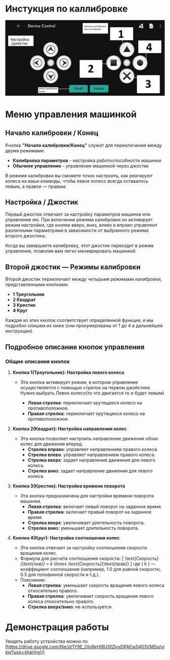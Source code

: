 # Инстукция по каллибровке
![Инструкция](Manual.jpg)
# Меню управления машинкой

## Начало калибровки / Конец
Кнопка **"Начало калибровки/Конец"** служит для переключения между двумя режимами: 
- **Калибровка параметров** - настройка работоспособности машинки
- **Обычное управление** - управление машинкой через джостик

В режиме калибровки вы сможете точно настроить, как реагируют колеса на ваши команды, чтобы левое колесо всегда оставалось левым, а правое — правым.

## Настройка / Джостик
Первый джостик отвечает за настройку параметров машинки или управление ею. При включении режима калибровки он активирует режим настройки, где кнопки вверх, вниз, влево и вправо управляют различными параметрами в зависимости от выбранного режима второго джостика. 

Когда вы завершаете калибровку, этот джостик переходит в режим управления, позволяя вам легко маневрировать машинкой.

## Второй джостик — Режимы калибровки
Второй джостик переключает между четырьмя режимами калибровки, представленными кнопками: 
- **1 Треугольник**
- **2 Квадрат**
- **3 Крестик**
- **4 Круг**

Каждая из этих кнопок соответствует определенной функции, и мы подробно опишем их ниже (они пронумерованы от 1 до 4 в дальнейшей инструкции).
## Подробное описание кнопок управления
### Общие описания кнопок
1. **Кнопка 1(Треугольник): Настройка левого колеса**
   - Эта кнопка активирует режим, в котором управление осуществляется с помощью стрелок на первом джойстике. Нужно выбрать Левое колесо(то что двигается то и будет левым)

     - **Левая стрелка**: переключает крутящееся колесо на противоположное.
     - **Правая стрелка**: переключает крутящееся колесо на противоположное.

2. **Кнопка 2(Квадрат): Настройка направления колес**
   - Эта кнопка позволяет настроить направление движения обоих колес для движения вперед.
     - **Стрелка вправо**: управляет направлением правого колеса.
     - **Стрелка влево**: управляет направлением правого колеса.
     - **Стрелка вверх**: задает направление движения для левого колеса.
     - **Стрелка вниз**: задает направление движения для левого колеса.

3. **Кнопка 3(Крестик): Настройка времени поворота**
   - Эта кнопка предназначена для настройки времени поворота машинки.
     - **Левая стрелка**: включает левый поворот на заданное время.
     - **Правая стрелка**: включает правый поворот на заданное время.
     - **Стрелка вверх**: увеличивает длительность поворота.
     - **Стрелка вниз**: уменьшает длительность поворота.

4. **Кнопка 4(Круг): Настройка соотношения колес**
   - Эта кнопка отвечает за настройку соотношения скорости вращения колес.
   - Формула для расчета соотношения скорости:
     [
     \text{Скорость}_{\text{лев}} = k \times \text{Скорость}_{\text{прав}}
     ]
     где ( k ) — коэффициент соотношения (например, 1.0 для равной скорости, 0.5 для половинной скорости и т.д.).
   - Пояснение:
     - **Левая стрелка**: уменьшает скорость вращения левого колеса относительно правого.
     - **Правая стрелка**: увеличивает скорость вращения левого колеса относительно правого.
     - **Стрелка вверх/вниз**: не используется.

# Демонстрация работы

Увидеть работу устройства можно по [https://drive.google.com/file/d/1Y9E_Olo8eHI8USf2IvyDPAEw5403VMSq/view?usp=sharing]()
